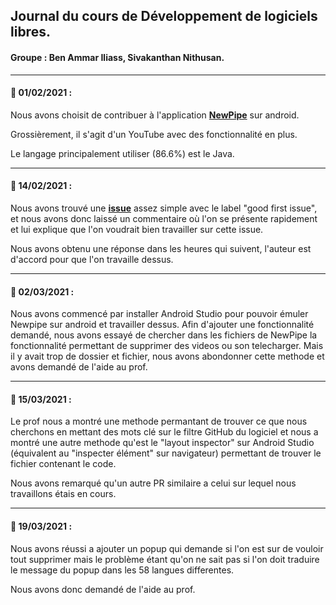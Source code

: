 ## Journal du cours de Développement de logiciels libres.


#### __Groupe__ : Ben Ammar Iliass, Sivakanthan Nithusan.
***

#### 📅 __01/02/2021__ : 

Nous avons choisit de contribuer à l'application __[NewPipe](https://github.com/TeamNewPipe/NewPipe)__ sur android.

Grossièrement, il s'agit d'un YouTube avec des fonctionnalité en plus.

Le langage principalement utiliser (86.6%) est le Java.

***
#### 📅 __14/02/2021__ : 

Nous avons trouvé une __[issue](https://github.com/TeamNewPipe/NewPipe/issues/5419)__ assez simple avec le label "good first issue", et nous avons donc laissé un commentaire où l'on se présente rapidement et lui explique que l'on voudrait bien travailler sur cette issue.

Nous avons obtenu une réponse dans les heures qui suivent, l'auteur est d'accord pour que l'on travaille dessus.

***
#### 📅 __02/03/2021__ : 

Nous avons commencé par installer Android Studio pour pouvoir émuler Newpipe sur android et travailler dessus.
Afin d'ajouter une fonctionnalité demandé, nous avons essayé de chercher dans les fichiers de NewPipe la fonctionnalité permettant de supprimer des videos ou son telecharger.
Mais il y avait trop de dossier et fichier, nous avons abondonner cette methode et avons demandé de l'aide au prof.

***
#### 📅 __15/03/2021__ : 

Le prof nous a montré une methode permantant de trouver ce que nous cherchons en mettant des mots clé sur le filtre GitHub du logiciel et nous a montré une autre methode qu'est le "layout inspector" sur Android Studio (équivalent au "inspecter élément" sur navigateur) permettant de trouver le fichier contenant le code.

Nous avons remarqué qu'un autre PR similaire a celui sur lequel nous travaillons étais en cours.

***
#### 📅 __19/03/2021__ : 

Nous avons réussi a ajouter un popup qui demande si l'on est sur de vouloir tout supprimer mais le problème étant qu'on ne sait pas si l'on doit traduire le message du popup  dans les 58 langues differentes.

Nous avons donc demandé de l'aide au prof.





